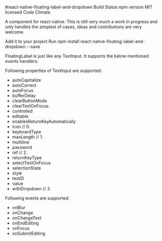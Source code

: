 #react-native-floating-label-and-dropdown Build Status npm version MIT licensed Code Climate

A <FloatingLabel> component for react-native. This is still very much a work in progress and only handles the simplest of cases, ideas and contributions are very welcome.

Add it to your project
Run npm install react-native-floating-label-and-dropdown --save

FloatingLabel is just like any TextInput. It supports the below mentioned events handlers:

Following properties of TextInput are supported:

- autoCapitalize
- autoCorrect
- autoFocus
- bufferDelay
- clearButtonMode
- clearTextOnFocus
- controlled
- editable
- enablesReturnKeyAutomatically
- icon      // 0.
- keyboardType
- maxLength // 1.
- multiline
- password
- ref       //  2.
- returnKeyType
- selectTextOnFocus
- selectionState
- style
- testID
- value
- withDropdown  // 3. 


Following events are supported:

- onBlur
- onChange
- onChangeText
- onEndEditing
- onFocus
- onSubmitEditing

